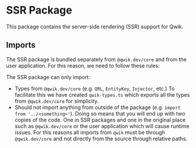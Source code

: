 # SSR Package

This package contains the server-side rendering (SSR) support for Qwik.

## Imports

The SSR package is bundled separately from `@qwik.dev/core` and from the user application. For this reason, we need to follow these rules:

The SSR package can only import:

- Types from `@qwik.dev/core` (e.g. `QRL`, `EntityKey`, `Injector`, etc.) To facilitate this we have created `qwik-types.ts` which exports all the types from `@qwik.dev/core` for simplicity.
- Should not import anything from outside of the package (e.g. `import from '../<something>'`). Doing so means that you will end up with two copies of the code. One in SSR packages and one in the original place such as `@qwik.dev/core` or the user application which will cause runtime issues. For this reasons all imports from `qwik` must be through `@qwik.dev/core` and not directly from the source through relative paths.
